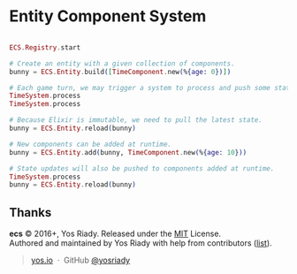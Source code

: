 # Entity Component System

```elixir

ECS.Registry.start

# Create an entity with a given collection of components.
bunny = ECS.Entity.build([TimeComponent.new(%{age: 0})])

# Each game turn, we may trigger a system to process and push some state updates to our components.
TimeSystem.process
TimeSystem.process

# Because Elixir is immutable, we need to pull the latest state.
bunny = ECS.Entity.reload(bunny)

# New components can be added at runtime.
bunny = ECS.Entity.add(bunny, TimeComponent.new(%{age: 10}))

# State updates will also be pushed to components added at runtime.
TimeSystem.process
bunny = ECS.Entity.reload(bunny)

```

## Thanks

**ecs** © 2016+, Yos Riady. Released under the [MIT] License.<br>
Authored and maintained by Yos Riady with help from contributors ([list][contributors]).

> [yos.io](http://yos.io) &nbsp;&middot;&nbsp;
> GitHub [@yosriady](https://github.com/yosriady)

[MIT]: http://mit-license.org/
[contributors]: http://github.com/yosriady/ecs/contributors
